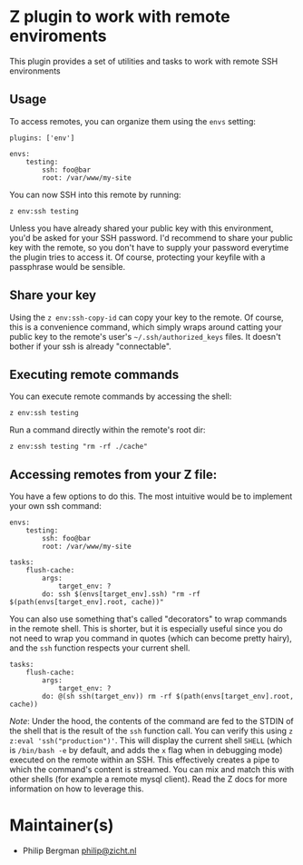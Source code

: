 # Z plugin to work with remote enviroments

This plugin provides a set of utilities and tasks to work with remote SSH
environments

## Usage

To access remotes, you can organize them using the `envs` setting:

```
plugins: ['env']

envs:
    testing: 
        ssh: foo@bar
        root: /var/www/my-site
```

You can now SSH into this remote by running:
```
z env:ssh testing
```

Unless you have already shared your public key with this environment, you'd be
asked for your SSH password. I'd recommend to share your public key with the
remote, so you don't have to supply your password everytime the plugin tries to
access it. Of course, protecting your keyfile with a passphrase would be
sensible.

## Share your key
Using the `z env:ssh-copy-id` can copy your key to the remote. Of course, this
is a convenience command, which simply wraps around catting your public key to
the remote's user's `~/.ssh/authorized_keys` files. It doesn't bother if your
ssh is already "connectable".

## Executing remote commands

You can execute remote commands by accessing the shell:
```
z env:ssh testing
```

Run a command directly within the remote's root dir:

```
z env:ssh testing "rm -rf ./cache"
```

## Accessing remotes from your Z file:

You have a few options to do this. The most intuitive would be to implement
your own ssh command:

```
envs:
    testing:
        ssh: foo@bar
        root: /var/www/my-site

tasks:
    flush-cache:
        args:
            target_env: ?
        do: ssh $(envs[target_env].ssh) "rm -rf $(path(envs[target_env].root, cache))"
```

You can also use something that's called "decorators" to wrap commands in the
remote shell. This is shorter, but it is especially useful since you do not
need to wrap you command in quotes (which can become pretty hairy), and the
`ssh` function respects your current shell.

```
tasks:
    flush-cache:
        args:
            target_env: ?
        do: @(sh ssh(target_env)) rm -rf $(path(envs[target_env].root, cache))
```

_Note_: Under the hood, the contents of the command are fed to the STDIN of the
shell that is the result of the `ssh` function call. You can verify this using
`z z:eval 'ssh("production")'`. This will display the current shell `SHELL`
(which is `/bin/bash -e` by default, and adds the `x` flag when in debugging
mode) executed on the remote within an SSH. This effectively creates a pipe to
which the command's content is streamed. You can mix and match this with other
shells (for example a remote mysql client). Read the Z docs for more
information on how to leverage this.


# Maintainer(s)
* Philip Bergman <philip@zicht.nl>


